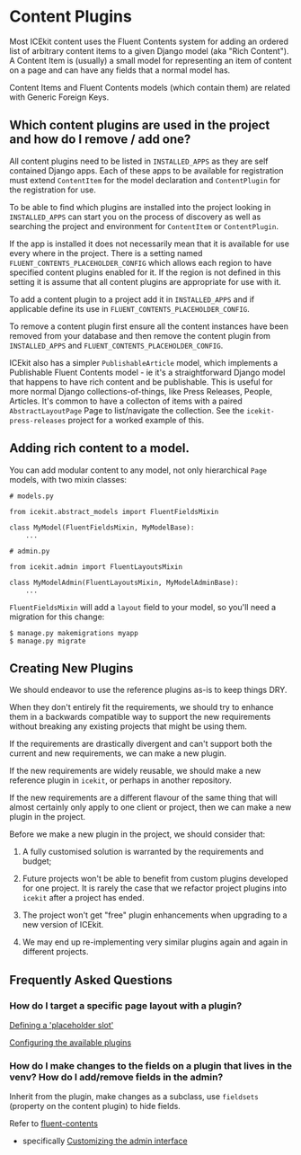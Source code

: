 # Content Plugins

Most ICEkit content uses the Fluent Contents system for adding an ordered
list of arbitrary content items to a given Django model (aka "Rich Content").
A Content Item is (usually) a small model for representing an item of content
on a page and can have any fields that a normal model has.

Content Items and Fluent Contents models (which contain them) are related with
Generic Foreign Keys.

## Which content plugins are used in the project and how do I remove / add one?

All content plugins need to be listed in `INSTALLED_APPS` as they are self
contained Django apps. Each of these apps to be available for registration must
extend `ContentItem` for the model declaration and `ContentPlugin` for the
registration for use.

To be able to find which plugins are installed into the project looking in
`INSTALLED_APPS` can start you on the process of discovery as well as searching
the project and environment for `ContentItem` or `ContentPlugin`.

If the app is installed it does not necessarily mean that it is available for
use every where in the project. There is a setting named
`FLUENT_CONTENTS_PLACEHOLDER_CONFIG` which allows each region to have
specified content plugins enabled for it. If the region is not defined in
this setting it is assume that all content plugins are appropriate for use
with it.

To add a content plugin to a project add it in `INSTALLED_APPS` and if
applicable define its use in `FLUENT_CONTENTS_PLACEHOLDER_CONFIG`.

To remove a content plugin first ensure all the content instances have been
removed from your database and then remove the content plugin from
`INSTALLED_APPS` and `FLUENT_CONTENTS_PLACEHOLDER_CONFIG`.

ICEkit also has a simpler `PublishableArticle` model, which implements a
Publishable Fluent Contents model - ie it's a straightforward Django model
that happens to have rich content and be publishable. This is useful for more
 normal Django collections-of-things, like Press Releases, People, Articles.
It's common to have a collecton of items with a paired `AbstractLayoutPage`
Page to list/navigate the collection. See the `icekit-press-releases`
project for a worked example of this.

## Adding rich content to a model.

You can add modular content to any model, not only hierarchical `Page` models,
with two mixin classes:

    # models.py

    from icekit.abstract_models import FluentFieldsMixin

    class MyModel(FluentFieldsMixin, MyModelBase):
        ...

    # admin.py

    from icekit.admin import FluentLayoutsMixin

    class MyModelAdmin(FluentLayoutsMixin, MyModelAdminBase):
        ...

`FluentFieldsMixin` will add a `layout` field to your model, so you'll need a
migration for this change:

    $ manage.py makemigrations myapp
    $ manage.py migrate

## Creating New Plugins

We should endeavor to use the reference plugins as-is to keep things DRY.

When they don't entirely fit the requirements, we should try to enhance them in
a backwards compatible way to support the new requirements without breaking any
existing projects that might be using them.

If the requirements are drastically divergent and can't support both the
current and new requirements, we can make a new plugin.

If the new requirements are widely reusable, we should make a
new reference plugin in `icekit`, or perhaps in another repository.

If the new requirements are a different flavour of the same thing that will
almost certainly only apply to one client or project, then we can make a new
plugin in the project.

Before we make a new plugin in the project, we should consider that:

 1. A fully customised solution is warranted by the requirements and budget;

 2. Future projects won't be able to benefit from custom plugins developed for
    one project. It is rarely the case that we refactor project plugins into
    `icekit` after a project has ended.

 3. The project won't get "free" plugin enhancements when upgrading to a new
    version of ICEkit.

 4. We may end up re-implementing very similar plugins again and again in
    different projects.

## Frequently Asked Questions

### How do I target a specific page layout with a plugin?

[Defining a 'placeholder slot'](https://django-fluent-contents.readthedocs.org/en/latest/templatetags.html#cms-page-placeholders)

[Configuring the available plugins](https://django-fluent-contents.readthedocs.org/en/latest/configuration.html#configuration)

### How do I make changes to the fields on a plugin that lives in the venv? How do I add/remove fields in the admin?

Inherit from the plugin, make changes as a subclass, use `fieldsets`
(property on the content plugin) to hide fields.

Refer to [fluent-contents](https://django-fluent-contents.readthedocs.org/en/latest/index.html)
 - specifically [Customizing the admin interface](https://django-fluent-contents.readthedocs.org/en/latest/newplugins/admin.html)

